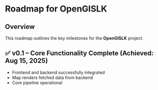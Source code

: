 # Roadmap for OpenGISLK

## Overview
This roadmap outlines the key milestones for the **OpenGISLK** project.

## ✅ v0.1 – Core Functionality Complete (Achieved: Aug 15, 2025)
- Frontend and backend successfully integrated
- Map renders fetched data from backend
- Core pipeline operational